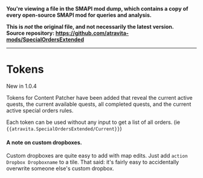**You're viewing a file in the SMAPI mod dump, which contains a copy of every open-source SMAPI mod
for queries and analysis.**

**This is _not_ the original file, and not necessarily the latest version.**  
**Source repository: https://github.com/atravita-mods/SpecialOrdersExtended**

----

Tokens
=======

New in 1.0.4

Tokens for Content Patcher have been added that reveal the current active quests, the current available quests, all completed quests, and the current active special orders rules.

Each token can be used without any input to get a list of all orders. (ie `{{atravita.SpecialOrdersExtended/Current}}`)

#### A note on custom dropboxes.

Custom dropboxes are quite easy to add with map edits. Just add `action Dropbox Dropboxname` to a tile. That said: it's fairly easy to accidentally overwrite someone else's custom dropbox. 